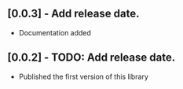 ## [0.0.3] - Add release date.

* Documentation added

## [0.0.2] - TODO: Add release date.

* Published the first version of this library
